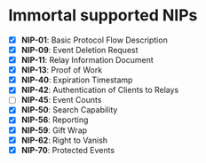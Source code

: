 # Immortal supported NIPs

- [X] **NIP-01**: Basic Protocol Flow Description
- [X] **NIP-09**: Event Deletion Request
- [X] **NIP-11**: Relay Information Document
- [X] **NIP-13**: Proof of Work
- [X] **NIP-40**: Expiration Timestamp
- [X] **NIP-42**: Authentication of Clients to Relays
- [ ] **NIP-45**: Event Counts
- [X] **NIP-50**: Search Capability
- [X] **NIP-56**: Reporting
- [X] **NIP-59**: Gift Wrap
- [X] **NIP-62**: Right to Vanish
- [X] **NIP-70**: Protected Events
